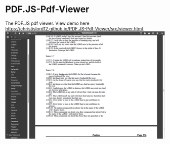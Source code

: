 # PDF.JS-Pdf-Viewer
The PDF.JS pdf viewer. View demo here https://christislord12.github.io/PDF.JS-Pdf-Viewer/src/viewer.html. 
![Alt text](screenshot.png?raw=true "Screenshot")
